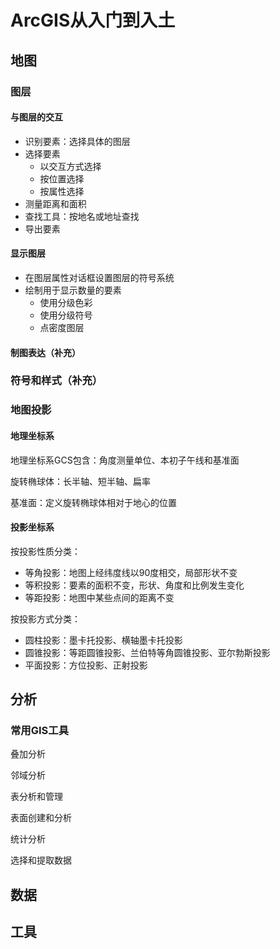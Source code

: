 # ArcGIS从入门到入土

## 地图

### 图层

#### 与图层的交互

- 识别要素：选择具体的图层
- 选择要素
  - 以交互方式选择
  - 按位置选择
  - 按属性选择
- 测量距离和面积
- 查找工具：按地名或地址查找
- 导出要素

#### 显示图层

- 在图层属性对话框设置图层的符号系统
- 绘制用于显示数量的要素
  - 使用分级色彩
  - 使用分级符号
  - 点密度图层

#### 制图表达（补充）

### 符号和样式（补充）

### 地图投影

#### 地理坐标系

地理坐标系GCS包含：角度测量单位、本初子午线和基准面

旋转椭球体：长半轴、短半轴、扁率

基准面：定义旋转椭球体相对于地心的位置

#### 投影坐标系

按投影性质分类：

- 等角投影：地图上经纬度线以90度相交，局部形状不变
- 等积投影：要素的面积不变，形状、角度和比例发生变化
- 等距投影：地图中某些点间的距离不变

按投影方式分类：

- 圆柱投影：墨卡托投影、横轴墨卡托投影
- 圆锥投影：等距圆锥投影、兰伯特等角圆锥投影、亚尔勃斯投影
- 平面投影：方位投影、正射投影

## 分析

### 常用GIS工具

叠加分析

邻域分析

表分析和管理

表面创建和分析

统计分析

选择和提取数据

## 数据

## 工具